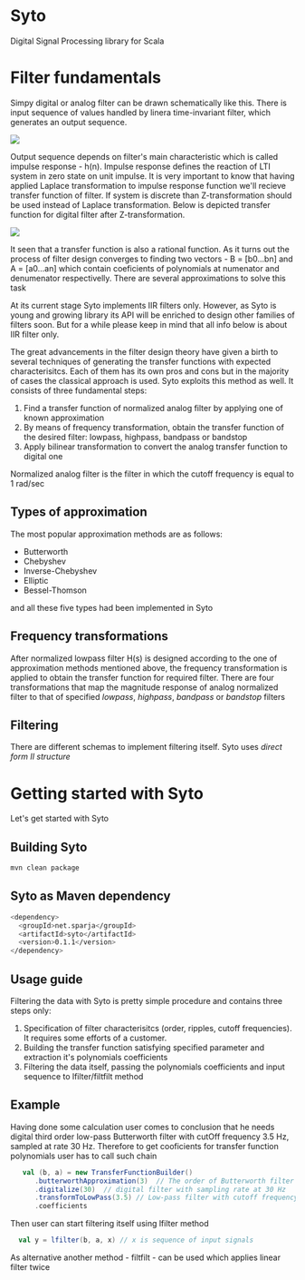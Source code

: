# Syto

Digital Signal Processing library for Scala

# Filter fundamentals

Simpy digital or analog filter can be drawn schematically like this. There is input sequence of values handled by linera time-invariant filter, which generates an output sequence. 

<img src="https://latex.codecogs.com/svg.latex?\Large&space;{x_n}\to\left\langle{filter}\right\rangle\to{y_n}"/>

Output sequence depends on filter's main characteristic which is called impulse response - h(n). Impulse response defines the reaction of LTI system in zero state on unit impulse. It is very important to know that having applied Laplace transformation to impulse response function we'll recieve transfer function of filter. If system is discrete than Z-transformation should be used instead of Laplace transformation. Below is depicted transfer function for digital filter after Z-transformation.  

<img src="https://latex.codecogs.com/svg.latex?\Large&space;H(z)=\frac{b_{0}+b_{1}z^{-1}+b_{m}z^{-m}}{a_{0}+a_{1}z^{-1}+a_{n}z^{-n}}"/>

It seen that a transfer function is also a rational function. As it turns out the process of filter design converges to finding two vectors - B = [b0...bn] and A = [a0...an] which contain coeficients of polynomials at numenator and denumenator respectivelly. There are several approximations
to solve this task

At its current stage Syto implements IIR filters only. However, as Syto is young and growing library
its API will be enriched to design other families of filters soon. But for a while please keep in mind that all info below is about IIR filter only.  

The great advancements in the filter design theory have given a birth to several techniques of generating the transfer functions with expected characterisitcs. Each of them has its own pros and cons but in the majority of cases the classical approach is used. Syto exploits this method as well. It consists of three fundamental steps:

1) Find a transfer function of normalized analog filter by applying one of known approximation
2) By means of frequency transformation, obtain the transfer function of the desired filter: lowpass, highpass, bandpass or bandstop
3) Apply bilinear transformation to convert the analog transfer function to digital one  

Normalized analog filter is the filter in which the cutoff frequency is equal to 1 rad/sec

## Types of approximation
The most popular approximation methods are as follows:
- Butterworth
- Chebyshev
- Inverse-Chebyshev
- Elliptic
- Bessel-Thomson

and all these five types had been implemented in Syto

## Frequency transformations
After normalized lowpass filter H(s) is designed according to the one of approximation methods mentioned above, the frequency transformation is applied to obtain the transfer function for required filter. There are four transformations that map the magnitude response of analog normalized filter to that of specified _lowpass_, _highpass_, _bandpass_ or _bandstop_ filters

## Filtering

There are different schemas to implement filtering itself. Syto uses _direct form II structure_

# Getting started with Syto

Let's get started with Syto

## Building Syto
```bash
mvn clean package
```

## Syto as Maven dependency

```bash
<dependency>
  <groupId>net.sparja</groupId>
  <artifactId>syto</artifactId>
  <version>0.1.1</version>
</dependency>
```

## Usage guide

Filtering the data with Syto is pretty simple procedure and contains three steps only:
1) Specification of filter characterisitcs (order, ripples, cutoff frequencies). It requires some efforts of a customer.
2) Building the transfer function satisfying specified parameter and extraction it's polynomials coefficients 
3) Filtering the data itself, passing the polynomials coefficients and input sequence to lfilter/filtfilt method

## Example

Having done some calculation user comes to conclusion that he needs digital third order low-pass Butterworth filter with cutOff frequency 3.5 Hz, sampled at rate 30 Hz. Therefore to get cooficients for transfer function polynomials user has to call such chain 

```scala 
   val (b, a) = new TransferFunctionBuilder()
      .butterworthApproximation(3)  // The order of Butterworth filter
      .digitalize(30)  // digital filter with sampling rate at 30 Hz
      .transformToLowPass(3.5) // Low-pass filter with cutoff frequency 3.5Hz
      .coefficients
```

Then user can start filtering itself using lfilter method
```scala 
  val y = lfilter(b, a, x) // x is sequence of input signals 
```
As alternative another method - filtfilt - can be used which applies linear filter twice 
